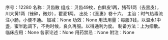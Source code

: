 序号：12280
名称：贝齿散
组成：贝齿49枚，白鲜皮1两，猪苓1两（去黑皮），川大黄1两（锉碎，微炒），瞿麦1两。
出处：《圣惠》卷十六。
主治：时气热毒流注小肠，小便不通。
加减：None
功效：None
用法用量：每服3钱，以温水1中盏，蜜半匙调下，不拘时候，良久再服。以得通利为度。
制备方法：上为细散。
临床应用：None
各家论述：None
用药禁忌：None
附注：None
